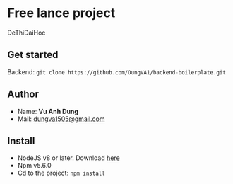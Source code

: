 # Free lance project

  DeThiDaiHoc

## Get started

  Backend: ```git clone https://github.com/DungVA1/backend-boilerplate.git```

## Author

  * Name: **Vu Anh Dung**
  * Mail: dungva1505@gmail.com

## Install

  * NodeJS v8 or later. Download [here](https://nodejs.org/en/)
  * Npm v5.6.0
  * Cd to the project:
  ```npm install```